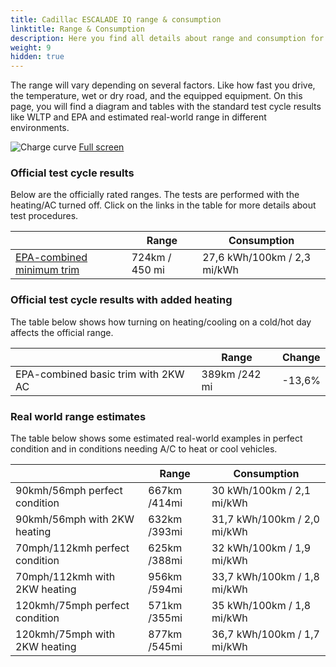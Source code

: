 ```yaml
---
title: Cadillac ESCALADE IQ range & consumption
linktitle: Range & Consumption
description: Here you find all details about range and consumption for Cadillac ESCALADE IQ.
weight: 9
hidden: true
---
```

<!-- markdownlint-disable MD033 -->
<object type="image/svg+xml" data="../modelnavigation.svg"></object>

The range will vary depending on several factors. Like how fast you drive, the temperature, wet or dry road, and the equipped equipment. On this page, you will find a diagram and tables with the standard test cycle results like WLTP and EPA and estimated real-world range in different environments. 

![Charge curve](../range.svg  "Range information")
[Full screen](../range.svg)

### Official test cycle results

Below are the officially rated ranges. The tests are performed with the heating/AC turned off. Click on the links in the table for more details about test procedures. 

| | Range  | Consumption  |
|----|-----|------|
| [EPA-combined minimum trim](../../../../../guides/understandingrange/epa/) | 724km / 450 mi| 27,6 kWh/100km / 2,3 mi/kWh |

### Official test cycle results with added heating

The table below shows how turning on heating/cooling on a cold/hot day affects the official range. 

| | Range  | Change  |
|----|-----|------|
| EPA-combined basic trim with 2KW AC | 389km /242 mi | -13,6%|

### Real world range estimates

The table below shows some estimated real-world examples in perfect condition and in conditions needing A/C to heat or cool vehicles. 

| | Range  | Consumption  |
|----|-----|------|
| 90kmh/56mph perfect condition | 667km /414mi| 30 kWh/100km / 2,1 mi/kWh |
| 90kmh/56mph with 2KW heating | 632km /393mi| 31,7 kWh/100km / 2,0 mi/kWh |
| 70mph/112kmh perfect condition | 625km /388mi| 32 kWh/100km / 1,9 mi/kWh|
| 70mph/112kmh with 2KW heating | 956km /594mi| 33,7 kWh/100km / 1,8 mi/kWh  |
| 120kmh/75mph perfect condition | 571km /355mi| 35 kWh/100km / 1,8 mi/kWh |
| 120kmh/75mph with 2KW heating | 877km /545mi| 36,7 kWh/100km / 1,7 mi/kWh |
